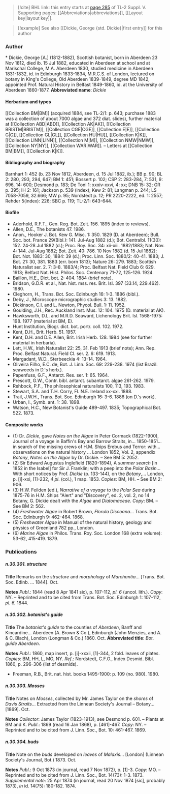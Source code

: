> [!cite] BHL link: this entry starts at [page 285](https://www.biodiversitylibrary.org/page/33259331) of TL-2 Suppl. V.
> Supporting pages: [[Abbreviations|abbreviations]], [[Layout key|layout key]].

> [!example] See also [[Dickie, George {std. Dickie}|first entry]] for this author

### Author

\* Dickie, George \[A.\] (1812-1882), Scottish botanist, born in Aberdeen 23 Nov 1812, died ib. 15 Jul 1882, educated in Aberdeen at school and at Marischal College, M.A. Aberdeen 1830, studied medicine in Aberdeen 1831-1832, id. in Edinburgh 1833-1834, M.R.C.S. of London, lectured on botany in King's College, Old Aberdeen 1839-1849, degree MD 1842, appointed Prof. Natural History in Belfast 1849-1860, id. at the University of Aberdeen 1860-1877. 
**Abbreviated name**: *Dickie*

#### Herbarium and types

[[Collection BM|BM]] (acquired 1884, see TL-2/1: p. 643; purchase 1883 was a collection of about 7000 algae and 372 diat. slides), further material at [[Collection ABD|ABD]], [[Collection AK|AK]], [[Collection BRISTM|BRISTM]], [[Collection CGE|CGE]], [[Collection E|E]], [[Collection G|G]], [[Collection GL|GL]], [[Collection HU|HU]], [[Collection K|K]], [[Collection LINN|LINN]], [[Collection M|M]], [[Collection NMW|NMW]], [[Collection NY|NY]], [[Collection WAR|WAR]]. – Letters at [[Collection BM|BM]], [[Collection K|K]].

#### Bibliography and biography

Barnhart 1: 452 (b. 23 Nov 1812, Aberdeen, d. 15 Jul 1882, ib.); BB p. 90; BL 2: 280, 293, 294, 647; BM 1: 451; Bossert p. 102; CSP 2: 283-284, 7: 531, 9: 696, 14: 600; Desmond p. 183; De Toni 1: xxxiv-xxvi, 4: xx; DNB 15: 32; GR p. 395; IH 2: 161; Jackson p. 539 (index); Kew 2: 81; Langman p. 244; LS 7058-7059, 32.666; MW p. 95; Nordstedt p. 12; PR 2220-2222, ed. 1: 2557; Rehder 5(index): 226; SBC p. 119; TL-2/1: 643-644.

#### Biofile

- Aderhold, R.F.T., Gen. Reg. Bot. Zeit. 156. 1895 (index to reviews).
- Allen, D.E., The botanists 47. 1986.
- Anon., Hooker J. Bot. Kew G. Misc. 1: 350. 1829 (D. at Aberdeen); Bull. Soc. bot. France 29(Bibl.): 141. Jul-Aug 1882 (d.); Bot. Centralbl. 11(30): 152. 24-28 Jul 1882 (d.); Proc. Roy. Soc. 34: xii-xiii. 1882/1883; Nat. Nov. 4: 144. Jul-Aug 1882; Bot. Zeit. 40: 786. 10 Nov 1882 (d. 15 Jul 1882); Bot. Not. 1883: 30, 1884: 39 (d.); Proc. Linn. Soc. 1880/2: 40-41. 1883; J. Bot. 21: 30, 381. 1883 (err. born 1813); Nature 26: 279. 1883; Scottish Naturalist ser. 2. 7: 3-8. 1883/4; Proc. Belfast Nat. Field Club 6: 629. 1913; Belfast Nat. Hist. Philos. Soc. Centenary 71-72, 125-126. 1924.
- Baillon, H.E., Dict. bot. 2: 404. 1884 (brief note).
- Bridson, G.D.R. et al., Nat. hist. mss. res. Brit. Isl. 397 (33.14, 229.462). 1980.
- Cleghorn, H., Trans. Bot. Soc. Edinburgh 16: 1-3. 1886 (bibl.).
- Deby, J., Microscope micrographic studies 3: 13. 1882.
- Dickinson, C.I. and L. Newton, Phycol. Bull. 1: 11. 1952.
- Goulding, J.H., Rec. Auckland Inst. Mus. 12: 104. 1975 (D. material at AK).
- Hawksworth, D.L. and M.R.D. Seaward, Lichenology Brit. Isl. 1568-1975: 198. 1977 (material at BM, E).
- Hunt Institution, Biogr. dict. bot. portr. coll. 102. 1972.
- Kent, D.H., Brit. Herb. 51. 1957.
- Kent, D.H. and D.E. Allen, Brit. Irish Herb. 128. 1984 (see for further material in herbaria).
- Lett, H.W., Irish Naturalist 22: 25, 31. Feb 1913 (brief note); Ann. Rep. Proc. Belfast Natural. Field Cl. ser. 2. 6: 619. 1913.
- Margadant, W.D., Sterbeeckia 4: 13-14. 1964.
- Oliveira Filho, E.C. de, Bot. J. Linn. Soc. 69: 229-238. 1974 (list Brazil. seaweeds in D.'s herb.).
- Papenfuss, G.F., Antarct. Res. ser. 1: 65. 1964.
- Prescott, G.W., Contr. bibl. antarct. subantarct. algae 261-262. 1979.
- Rehbock, P.F., The philosophical naturalists 100, 113, 193. 1983.
- Stewart, S.A. and T.H. Corry, Fl. N.E. Ireland xx-xxi. 1888.
- Trail, J.W.H., Trans. Bot. Soc. Edinburgh 16: 3-6. 1886 (on D.'s work).
- Urban, I., Symb. ant. 1: 38. 1898.
- Watson, H.C., New Botanist's Guide 489-497. 1835; Topographical Bot. 522. 1873.

#### Composite works

- (1) Dr. *Dickie*, gave *Notes on the Algae* in Peter Cormack (1822-1900), Journal of a voyage in Baffin's Bay and Barrow Straits, in... 1850-1851... in search of the missing crews of H.M. Ships Erebus and Terror: with... observations on the natural history ... London 1852, Vol. 2, appendix *Botany*, *Notes on the Algae* by Dr. Dickie. – See BM 5: 2052.
- (2) Sir Edward Augustus Inglefield (1820-1894), A *summer search* \[in 1852 in the Isabel\] for Sir J. Franklin; with a peep into the *Polar Basin*... With short notices by Prof. *Dickie* (p. 133-144), on the *Botany*,... London, p. \[i\]-xxi, \[1\]-232, *4 pl*. (col.), 1 map. 1853. *Copies*: BM, HH. – See BM 2: 906.
- (3) H.W. Feilden (ed.), *Narrative of a voyage* to the *Polar Sea* during 1875-76 in H.M. Ships "Alert" and "Discovery", ed. 2, vol. 2, no 14 Botany, G. Dickie dealt with the *Algae* and *Diatomaceae*. *Copy*: BM. – See BM 2: 562.
- (4) *Freshwater Algae* in Robert Brown, *Florula Discoana*... Trans. Bot. Soc. Edinburgh 9: 462-464. 1868.
- (5) *Freshwater Algae* in Manual of the natural history, geology and physics of Greenland 782 pp., London.
- (6) *Marine Algae* in Philos. Trans. Roy. Soc. London 168 (extra volume): 53-62, 415-419. 1879.

### Publications

##### n.30.301. structure

**Title**
Remarks on the *structure* and *morphology* of *Marchantia*... \[Trans. Bot. Soc. Edinb. ... 1844\]. Oct.

**Notes**
*Publ*.: 1844 (read 8 Apr 1841 sic), p. 107-112, *pl. 6* (uncol. lith.). *Copy*: NY. – Reprinted and to be cited from Trans. Bot. Soc. Edinburgh 1: 107-112, *pl. 6.* 1844.

##### n.30.302. botanist's guide

**Title**
The *botanist's guide* to the counties of *Aberdeen*, Banff and Kincardine... Aberdeen (A. Brown & Co.), Edinburgh (John Menzies, and A. & C. Blach), London (Longman & Co.) 1860. Oct.
**Abbreviated title**: *Bot. guide Aberdeen*.

**Notes**
*Publ*.: 1860, map insert, p. \[i\]-xxxii, \[1\]-344, 2 fold. leaves of plates. *Copies*: BM, HH, L, MO, NY.
*Ref*.: Nordstedt, C.F.O., Index Desmid. Bibl. 1860, p. 296-306 (list of desmids).
- Freeman, R.B., Brit. nat. hist. books 1495-1900: p. 109 (no. 980). 1980.

##### n.30.303. Mosses

**Title**
Notes on *Mosses*, collected by Mr. James Taylor on the *shores* of *Davis Straits*... Extracted from the Linnean Society's Journal – Botany... \[1869\]. Oct.

**Notes**
*Collector*: James Taylor (1823-1913), see Desmond p. 601. – Plants at BM and K.
*Publ*.: 1869 (read 16 Jan 1868), p. \[461\]-467. *Copy*: NY. – Reprinted and to be cited from J. Linn. Soc., Bot. 10: 461-467. 1869.

##### n.30.304. buds

**Title**
Note on the *buds* developed on *leaves* of *Malaxis*... \[London\] (Linnean Society's Journal, Bot.) 1873. Oct.

**Notes**
*Publ*.: 9 Oct 1873 (in journal, read 7 Nov 1872), p. \[1\]-3. *Copy*: MO. – Reprinted and to be cited from J. Linn. Soc., Bot. 14(73): 1-3. 1873.
*Supplemental note*: 25 Apr 1874 (in journal, read 20 Nov 1874 \[sic\], probably 1873), *in* id. 14(75): 180-182. 1874.


